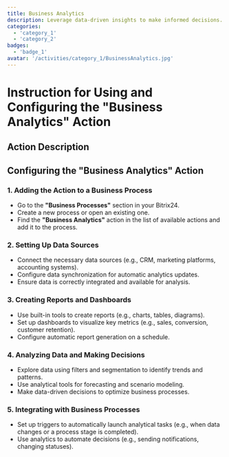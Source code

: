 ```yaml
---
title: Business Analytics
description: Leverage data-driven insights to make informed decisions.
categories: 
  - 'category_1'
  - 'category_2'
badges: 
  - 'badge_1'
avatar: '/activities/category_1/BusinessAnalytics.jpg'
---
```

# Instruction for Using and Configuring the "Business Analytics" Action

## Action Description

## **Configuring the "Business Analytics" Action**

### 1. Adding the Action to a Business Process
- Go to the **"Business Processes"** section in your Bitrix24.
- Create a new process or open an existing one.
- Find the **"Business Analytics"** action in the list of available actions and add it to the process.

### 2. Setting Up Data Sources
- Connect the necessary data sources (e.g., CRM, marketing platforms, accounting systems).
- Configure data synchronization for automatic analytics updates.
- Ensure data is correctly integrated and available for analysis.

### 3. Creating Reports and Dashboards
- Use built-in tools to create reports (e.g., charts, tables, diagrams).
- Set up dashboards to visualize key metrics (e.g., sales, conversion, customer retention).
- Configure automatic report generation on a schedule.

### 4. Analyzing Data and Making Decisions
- Explore data using filters and segmentation to identify trends and patterns.
- Use analytical tools for forecasting and scenario modeling.
- Make data-driven decisions to optimize business processes.

### 5. Integrating with Business Processes
- Set up triggers to automatically launch analytical tasks (e.g., when data changes or a process stage is completed).
- Use analytics to automate decisions (e.g., sending notifications, changing statuses).  
